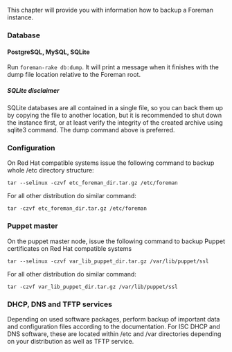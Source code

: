 
This chapter will provide you with information how to backup a Foreman
instance.

### Database

#### PostgreSQL, MySQL, SQLite

Run ```foreman-rake db:dump```. It will print a message when it finishes with the dump
file location relative to the Foreman root.

##### SQLite disclaimer

SQLite databases are all contained in a single file, so you can back them up
by copying the file to another location, but it is recommended to shut down
the instance first, or at least verify the integrity of the created archive
using sqlite3 command. The dump command above is preferred.

### Configuration

On Red Hat compatible systems issue the following command to backup whole /etc
directory structure:

    tar --selinux -czvf etc_foreman_dir.tar.gz /etc/foreman

For all other distribution do similar command:

    tar -czvf etc_foreman_dir.tar.gz /etc/foreman

### Puppet master

On the puppet master node, issue the following command to backup Puppet
certificates on Red Hat compatible systems

    tar --selinux -czvf var_lib_puppet_dir.tar.gz /var/lib/puppet/ssl

For all other distribution do similar command:

    tar -czvf var_lib_puppet_dir.tar.gz /var/lib/puppet/ssl

### DHCP, DNS and TFTP services

Depending on used software packages, perform backup of important data and
configuration files according to the documentation. For ISC DHCP and DNS
software, these are located within /etc and /var directories depending on your
distribution as well as TFTP service.
